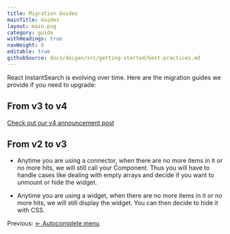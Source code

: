 ```yaml
---
title: Migration Guides
mainTitle: Guides
layout: main.pug
category: guide
withHeadings: true
navWeight: 6
editable: true
githubSource: docs/docgen/src/getting-started/best-practices.md
---
```



React InstantSearch is evolving over time. Here are the migration guides we provide if you need to upgrade:

## From v3 to v4

[Check out our v4 announcement post](https://discourse.algolia.com/t/react-instantsearch-v4/1329)

## From v2 to v3

* Anytime you are using a connector, when there are no more items in it or no more hits, we will still call your Component. Thus you will have to handle cases like dealing with empty arrays and decide if you want to unmount or hide the widget.

* Anytime you are using a widget, when there are no more items in it or no more hits, we will still display the widget. You can then decide to hide it with CSS.

<div class="guide-nav">
    <div class="guide-nav-left">
        Previous: <a href="guide/Autocomplete_menu.html">← Autocomplete menu</a>
    </div>
</div>
